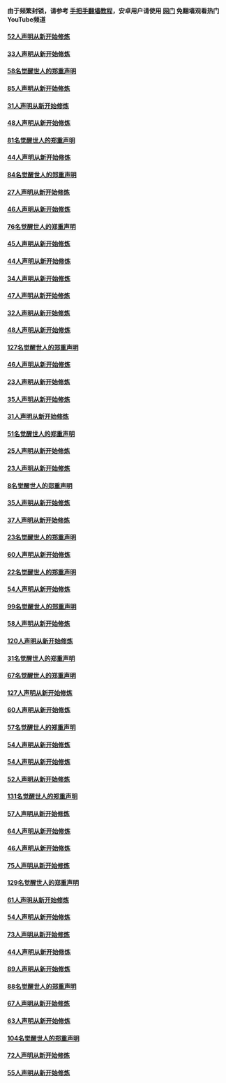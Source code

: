 #### 由于频繁封锁，请参考 [手把手翻墙教程](https://github.com/gfw-breaker/guides/wiki/)，安卓用户请使用 [网门](https://github.com/gfw-breaker/nogfw/blob/master/dl.md?t=03102300) 免翻墙观看热门YouTube频道 

#### [52人声明从新开始修炼](../pages/91/421846.md?t=03102300) 

#### [33人声明从新开始修炼](../pages/91/421804.md?t=03102300) 

#### [58名觉醒世人的郑重声明](../pages/91/421845.md?t=03102300) 

#### [85人声明从新开始修炼](../pages/91/421769.md?t=03102300) 

#### [31人声明从新开始修炼](../pages/91/421763.md?t=03102300) 

#### [48人声明从新开始修炼](../pages/91/421605.md?t=03102300) 

#### [81名觉醒世人的郑重声明](../pages/91/421656.md?t=03102300) 

#### [44人声明从新开始修炼](../pages/91/421544.md?t=03102300) 

#### [84名觉醒世人的郑重声明](../pages/91/421543.md?t=03102300) 

#### [27人声明从新开始修炼](../pages/91/421465.md?t=03102300) 

#### [46人声明从新开始修炼](../pages/91/421454.md?t=03102300) 

#### [76名觉醒世人的郑重声明](../pages/91/421453.md?t=03102300) 

#### [45人声明从新开始修炼](../pages/91/421452.md?t=03102300) 

#### [44人声明从新开始修炼](../pages/91/421422.md?t=03102300) 

#### [34人声明从新开始修炼](../pages/91/421322.md?t=03102300) 

#### [47人声明从新开始修炼](../pages/91/421264.md?t=03102300) 

#### [32人声明从新开始修炼](../pages/91/421225.md?t=03102300) 

#### [48人声明从新开始修炼](../pages/91/421202.md?t=03102300) 

#### [127名觉醒世人的郑重声明](../pages/91/421224.md?t=03102300) 

#### [46人声明从新开始修炼](../pages/91/421203.md?t=03102300) 

#### [23人声明从新开始修炼](../pages/91/421138.md?t=03102300) 

#### [35人声明从新开始修炼](../pages/91/421122.md?t=03102300) 

#### [31人声明从新开始修炼](../pages/91/421081.md?t=03102300) 

#### [51名觉醒世人的郑重声明](../pages/91/421080.md?t=03102300) 

#### [25人声明从新开始修炼](../pages/91/421020.md?t=03102300) 

#### [23人声明从新开始修炼](../pages/91/420884.md?t=03102300) 

#### [8名觉醒世人的郑重声明](../pages/91/420883.md?t=03102300) 

#### [35人声明从新开始修炼](../pages/91/420809.md?t=03102300) 

#### [37人声明从新开始修炼](../pages/91/420766.md?t=03102300) 

#### [23名觉醒世人的郑重声明](../pages/91/420765.md?t=03102300) 

#### [60人声明从新开始修炼](../pages/91/420727.md?t=03102300) 

#### [22名觉醒世人的郑重声明](../pages/91/420726.md?t=03102300) 

#### [54人声明从新开始修炼](../pages/91/420529.md?t=03102300) 

#### [99名觉醒世人的郑重声明](../pages/91/420528.md?t=03102300) 

#### [58人声明从新开始修炼](../pages/91/420198.md?t=03102300) 

#### [120人声明从新开始修炼](../pages/91/420141.md?t=03102300) 

#### [31名觉醒世人的郑重声明](../pages/91/420197.md?t=03102300) 

#### [67名觉醒世人的郑重声明](../pages/91/420140.md?t=03102300) 

#### [127人声明从新开始修炼](../pages/91/420082.md?t=03102300) 

#### [60人声明从新开始修炼](../pages/91/420081.md?t=03102300) 

#### [57名觉醒世人的郑重声明](../pages/91/420080.md?t=03102300) 

#### [54人声明从新开始修炼](../pages/91/419533.md?t=03102300) 

#### [54人声明从新开始修炼](../pages/91/419532.md?t=03102300) 

#### [52人声明从新开始修炼](../pages/91/419531.md?t=03102300) 

#### [131名觉醒世人的郑重声明](../pages/91/419530.md?t=03102300) 

#### [57人声明从新开始修炼](../pages/91/419430.md?t=03102300) 

#### [64人声明从新开始修炼](../pages/91/419429.md?t=03102300) 

#### [46人声明从新开始修炼](../pages/91/419428.md?t=03102300) 

#### [75人声明从新开始修炼](../pages/91/419427.md?t=03102300) 

#### [129名觉醒世人的郑重声明](../pages/91/419426.md?t=03102300) 

#### [61人声明从新开始修炼](../pages/91/419198.md?t=03102300) 

#### [54人声明从新开始修炼](../pages/91/419197.md?t=03102300) 

#### [73人声明从新开始修炼](../pages/91/419196.md?t=03102300) 

#### [44人声明从新开始修炼](../pages/91/419075.md?t=03102300) 

#### [89人声明从新开始修炼](../pages/91/419074.md?t=03102300) 

#### [88名觉醒世人的郑重声明](../pages/91/419195.md?t=03102300) 

#### [67人声明从新开始修炼](../pages/91/419073.md?t=03102300) 

#### [63人声明从新开始修炼](../pages/91/419072.md?t=03102300) 

#### [104名觉醒世人的郑重声明](../pages/91/419071.md?t=03102300) 

#### [72人声明从新开始修炼](../pages/91/418902.md?t=03102300) 

#### [55人声明从新开始修炼](../pages/91/418901.md?t=03102300) 

